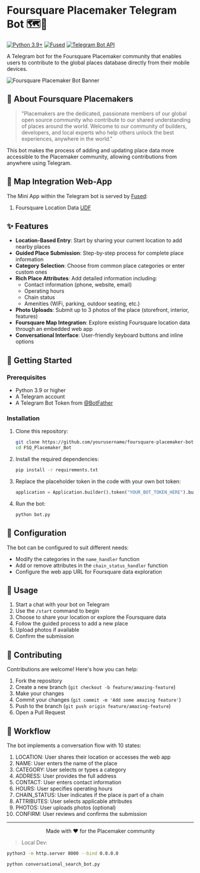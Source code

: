 # Foursquare Placemaker Telegram Bot 🗺️🤖

[![Python 3.9+](https://img.shields.io/badge/python-3.9+-blue.svg)](https://www.python.org/downloads/)
[![Fused](https://img.shields.io/badge/Fused-udf-d1e550)](https://www.fused.io/)
[![Telegram Bot API](https://img.shields.io/badge/Telegram%20Bot%20API-✓-blue.svg)](https://core.telegram.org/bots/api)



A Telegram bot for the Foursquare Placemaker community that enables users to contribute to the global places database directly from their mobile devices.

![Foursquare Placemaker Bot Banner](https://your-image-url-here.png)

## 🌟 About Foursquare Placemakers

> "Placemakers are the dedicated, passionate members of our global open source community who contribute to our shared understanding of places around the world. Welcome to our community of builders, developers, and local experts who help others unlock the best experiences, anywhere in the world."

This bot makes the process of adding and updating place data more accessible to the Placemaker community, allowing contributions from anywhere using Telegram.

## 🌆 Map Integration Web-App

The Mini App within the Telegram bot is served by [Fused](https://www.fused.io/):
1. Foursquare Location Data [UDF](https://github.com/fusedio/udfs/tree/main/public/Foursquare_Open_Source_Places)

## ✨ Features

- **Location-Based Entry**: Start by sharing your current location to add nearby places
- **Guided Place Submission**: Step-by-step process for complete place information
- **Category Selection**: Choose from common place categories or enter custom ones
- **Rich Place Attributes**: Add detailed information including:
  - Contact information (phone, website, email)
  - Operating hours
  - Chain status
  - Amenities (WiFi, parking, outdoor seating, etc.)
- **Photo Uploads**: Submit up to 3 photos of the place (storefront, interior, features)
- **Foursquare Map Integration**: Explore existing Foursquare location data through an embedded web app
- **Conversational Interface**: User-friendly keyboard buttons and inline options



## 🚀 Getting Started

### Prerequisites

- Python 3.9 or higher
- A Telegram account
- A Telegram Bot Token from [@BotFather](https://t.me/botfather)

### Installation

1. Clone this repository:
   ```bash
   git clone https://github.com/yourusername/foursquare-placemaker-bot.git
   cd FSQ_Placemaker_Bot
   ```

2. Install the required dependencies:
   ```bash
   pip install -r requirements.txt
   ```

3. Replace the placeholder token in the code with your own bot token:
   ```python
   application = Application.builder().token("YOUR_BOT_TOKEN_HERE").build()
   ```

4. Run the bot:
   ```bash
   python bot.py
   ```

## 🔧 Configuration

The bot can be configured to suit different needs:

- Modify the categories in the `name_handler` function
- Add or remove attributes in the `chain_status_handler` function
- Configure the web app URL for Foursquare data exploration

## 📱 Usage

1. Start a chat with your bot on Telegram
2. Use the `/start` command to begin
3. Choose to share your location or explore the Foursquare data
4. Follow the guided process to add a new place
5. Upload photos if available
6. Confirm the submission

## 🤝 Contributing

Contributions are welcome! Here's how you can help:

1. Fork the repository
2. Create a new branch (`git checkout -b feature/amazing-feature`)
3. Make your changes
4. Commit your changes (`git commit -m 'Add some amazing feature'`)
5. Push to the branch (`git push origin feature/amazing-feature`)
6. Open a Pull Request

## 🔄 Workflow

The bot implements a conversation flow with 10 states:

1. LOCATION: User shares their location or accesses the web app
2. NAME: User enters the name of the place
3. CATEGORY: User selects or types a category
4. ADDRESS: User provides the full address
5. CONTACT: User enters contact information
6. HOURS: User specifies operating hours
7. CHAIN_STATUS: User indicates if the place is part of a chain
8. ATTRIBUTES: User selects applicable attributes
9. PHOTOS: User uploads photos (optional)
10. CONFIRM: User reviews and confirms the submission



---

<p align="center">Made with ❤️ for the Placemaker community</p>


> Local Dev:

```bash
python3 -m http.server 8000 --bind 0.0.0.0

python conversational_search_bot.py
``` 